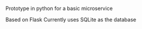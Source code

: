 Prototype in python for a basic microservice

Based on Flask
Currently uses SQLite as the database


